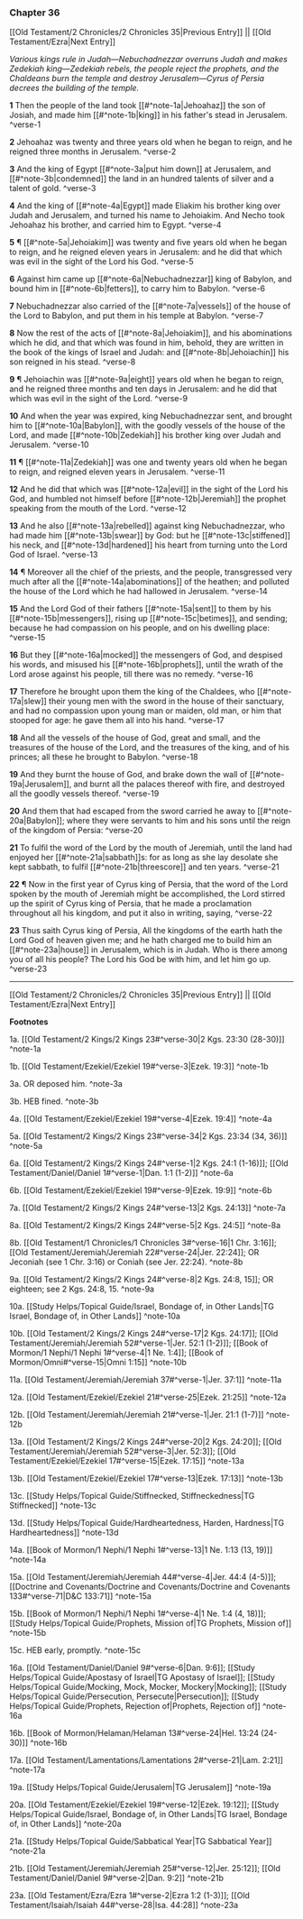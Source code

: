### Chapter 36

[[Old Testament/2 Chronicles/2 Chronicles 35|Previous Entry]]  ||  [[Old Testament/Ezra|Next Entry]]

*Various kings rule in Judah—Nebuchadnezzar overruns Judah and makes Zedekiah king—Zedekiah rebels, the people reject the prophets, and the Chaldeans burn the temple and destroy Jerusalem—Cyrus of Persia decrees the building of the temple.*

**1**  Then the people of the land took [[#^note-1a|Jehoahaz]] the son of Josiah, and made him [[#^note-1b|king]] in his father's stead in Jerusalem. ^verse-1

**2**  Jehoahaz was twenty and three years old when he began to reign, and he reigned three months in Jerusalem. ^verse-2

**3**  And the king of Egypt [[#^note-3a|put him down]] at Jerusalem, and [[#^note-3b|condemned]] the land in an hundred talents of silver and a talent of gold. ^verse-3

**4**  And the king of [[#^note-4a|Egypt]] made Eliakim his brother king over Judah and Jerusalem, and turned his name to Jehoiakim. And Necho took Jehoahaz his brother, and carried him to Egypt. ^verse-4

**5**  ¶ [[#^note-5a|Jehoiakim]] was twenty and five years old when he began to reign, and he reigned eleven years in Jerusalem: and he did that which was evil in the sight of the Lord his God. ^verse-5

**6**  Against him came up [[#^note-6a|Nebuchadnezzar]] king of Babylon, and bound him in [[#^note-6b|fetters]], to carry him to Babylon. ^verse-6

**7**  Nebuchadnezzar also carried of the [[#^note-7a|vessels]] of the house of the Lord to Babylon, and put them in his temple at Babylon. ^verse-7

**8**  Now the rest of the acts of [[#^note-8a|Jehoiakim]], and his abominations which he did, and that which was found in him, behold, they are written in the book of the kings of Israel and Judah: and [[#^note-8b|Jehoiachin]] his son reigned in his stead. ^verse-8

**9**  ¶ Jehoiachin was [[#^note-9a|eight]] years old when he began to reign, and he reigned three months and ten days in Jerusalem: and he did that which was evil in the sight of the Lord. ^verse-9

**10**  And when the year was expired, king Nebuchadnezzar sent, and brought him to [[#^note-10a|Babylon]], with the goodly vessels of the house of the Lord, and made [[#^note-10b|Zedekiah]] his brother king over Judah and Jerusalem. ^verse-10

**11**  ¶ [[#^note-11a|Zedekiah]] was one and twenty years old when he began to reign, and reigned eleven years in Jerusalem. ^verse-11

**12**  And he did that which was [[#^note-12a|evil]] in the sight of the Lord his God, and humbled not himself before [[#^note-12b|Jeremiah]] the prophet speaking from the mouth of the Lord. ^verse-12

**13**  And he also [[#^note-13a|rebelled]] against king Nebuchadnezzar, who had made him [[#^note-13b|swear]] by God: but he [[#^note-13c|stiffened]] his neck, and [[#^note-13d|hardened]] his heart from turning unto the Lord God of Israel. ^verse-13

**14**  ¶ Moreover all the chief of the priests, and the people, transgressed very much after all the [[#^note-14a|abominations]] of the heathen; and polluted the house of the Lord which he had hallowed in Jerusalem. ^verse-14

**15**  And the Lord God of their fathers [[#^note-15a|sent]] to them by his [[#^note-15b|messengers]], rising up [[#^note-15c|betimes]], and sending; because he had compassion on his people, and on his dwelling place: ^verse-15

**16**  But they [[#^note-16a|mocked]] the messengers of God, and despised his words, and misused his [[#^note-16b|prophets]], until the wrath of the Lord arose against his people, till there was no remedy. ^verse-16

**17**  Therefore he brought upon them the king of the Chaldees, who [[#^note-17a|slew]] their young men with the sword in the house of their sanctuary, and had no compassion upon young man or maiden, old man, or him that stooped for age: he gave them all into his hand. ^verse-17

**18**  And all the vessels of the house of God, great and small, and the treasures of the house of the Lord, and the treasures of the king, and of his princes; all these he brought to Babylon. ^verse-18

**19**  And they burnt the house of God, and brake down the wall of [[#^note-19a|Jerusalem]], and burnt all the palaces thereof with fire, and destroyed all the goodly vessels thereof. ^verse-19

**20**  And them that had escaped from the sword carried he away to [[#^note-20a|Babylon]]; where they were servants to him and his sons until the reign of the kingdom of Persia: ^verse-20

**21**  To fulfil the word of the Lord by the mouth of Jeremiah, until the land had enjoyed her [[#^note-21a|sabbath]]s: for as long as she lay desolate she kept sabbath, to fulfil [[#^note-21b|threescore]] and ten years. ^verse-21

**22**  ¶ Now in the first year of Cyrus king of Persia, that the word of the Lord spoken by the mouth of Jeremiah might be accomplished, the Lord stirred up the spirit of Cyrus king of Persia, that he made a proclamation throughout all his kingdom, and put it also in writing, saying, ^verse-22

**23**  Thus saith Cyrus king of Persia, All the kingdoms of the earth hath the Lord God of heaven given me; and he hath charged me to build him an [[#^note-23a|house]] in Jerusalem, which is in Judah. Who is there among you of all his people? The Lord his God be with him, and let him go up. ^verse-23


---
[[Old Testament/2 Chronicles/2 Chronicles 35|Previous Entry]]  ||  [[Old Testament/Ezra|Next Entry]]


**Footnotes**


1a. [[Old Testament/2 Kings/2 Kings 23#^verse-30|2 Kgs. 23:30 (28-30)]] ^note-1a

1b. [[Old Testament/Ezekiel/Ezekiel 19#^verse-3|Ezek. 19:3]] ^note-1b

3a. OR deposed him. ^note-3a

3b. HEB fined. ^note-3b

4a. [[Old Testament/Ezekiel/Ezekiel 19#^verse-4|Ezek. 19:4]] ^note-4a

5a. [[Old Testament/2 Kings/2 Kings 23#^verse-34|2 Kgs. 23:34 (34, 36)]] ^note-5a

6a. [[Old Testament/2 Kings/2 Kings 24#^verse-1|2 Kgs. 24:1 (1-16)]]; [[Old Testament/Daniel/Daniel 1#^verse-1|Dan. 1:1 (1-2)]] ^note-6a

6b. [[Old Testament/Ezekiel/Ezekiel 19#^verse-9|Ezek. 19:9]] ^note-6b

7a. [[Old Testament/2 Kings/2 Kings 24#^verse-13|2 Kgs. 24:13]] ^note-7a

8a. [[Old Testament/2 Kings/2 Kings 24#^verse-5|2 Kgs. 24:5]] ^note-8a

8b. [[Old Testament/1 Chronicles/1 Chronicles 3#^verse-16|1 Chr. 3:16]]; [[Old Testament/Jeremiah/Jeremiah 22#^verse-24|Jer. 22:24]]; OR Jeconiah (see 1 Chr. 3:16) or Coniah (see Jer. 22:24). ^note-8b

9a. [[Old Testament/2 Kings/2 Kings 24#^verse-8|2 Kgs. 24:8, 15]]; OR eighteen; see 2 Kgs. 24:8, 15. ^note-9a

10a. [[Study Helps/Topical Guide/Israel, Bondage of, in Other Lands|TG Israel, Bondage of, in Other Lands]] ^note-10a

10b. [[Old Testament/2 Kings/2 Kings 24#^verse-17|2 Kgs. 24:17]]; [[Old Testament/Jeremiah/Jeremiah 52#^verse-1|Jer. 52:1 (1-2)]]; [[Book of Mormon/1 Nephi/1 Nephi 1#^verse-4|1 Ne. 1:4]]; [[Book of Mormon/Omni#^verse-15|Omni 1:15]] ^note-10b

11a. [[Old Testament/Jeremiah/Jeremiah 37#^verse-1|Jer. 37:1]] ^note-11a

12a. [[Old Testament/Ezekiel/Ezekiel 21#^verse-25|Ezek. 21:25]] ^note-12a

12b. [[Old Testament/Jeremiah/Jeremiah 21#^verse-1|Jer. 21:1 (1-7)]] ^note-12b

13a. [[Old Testament/2 Kings/2 Kings 24#^verse-20|2 Kgs. 24:20]]; [[Old Testament/Jeremiah/Jeremiah 52#^verse-3|Jer. 52:3]]; [[Old Testament/Ezekiel/Ezekiel 17#^verse-15|Ezek. 17:15]] ^note-13a

13b. [[Old Testament/Ezekiel/Ezekiel 17#^verse-13|Ezek. 17:13]] ^note-13b

13c. [[Study Helps/Topical Guide/Stiffnecked, Stiffneckedness|TG Stiffnecked]] ^note-13c

13d. [[Study Helps/Topical Guide/Hardheartedness, Harden, Hardness|TG Hardheartedness]] ^note-13d

14a. [[Book of Mormon/1 Nephi/1 Nephi 1#^verse-13|1 Ne. 1:13 (13, 19)]] ^note-14a

15a. [[Old Testament/Jeremiah/Jeremiah 44#^verse-4|Jer. 44:4 (4-5)]]; [[Doctrine and Covenants/Doctrine and Covenants/Doctrine and Covenants 133#^verse-71|D&C 133:71]] ^note-15a

15b. [[Book of Mormon/1 Nephi/1 Nephi 1#^verse-4|1 Ne. 1:4 (4, 18)]]; [[Study Helps/Topical Guide/Prophets, Mission of|TG Prophets, Mission of]] ^note-15b

15c. HEB early, promptly. ^note-15c

16a. [[Old Testament/Daniel/Daniel 9#^verse-6|Dan. 9:6]]; [[Study Helps/Topical Guide/Apostasy of Israel|TG Apostasy of Israel]]; [[Study Helps/Topical Guide/Mocking, Mock, Mocker, Mockery|Mocking]]; [[Study Helps/Topical Guide/Persecution, Persecute|Persecution]]; [[Study Helps/Topical Guide/Prophets, Rejection of|Prophets, Rejection of]] ^note-16a

16b. [[Book of Mormon/Helaman/Helaman 13#^verse-24|Hel. 13:24 (24-30)]] ^note-16b

17a. [[Old Testament/Lamentations/Lamentations 2#^verse-21|Lam. 2:21]] ^note-17a

19a. [[Study Helps/Topical Guide/Jerusalem|TG Jerusalem]] ^note-19a

20a. [[Old Testament/Ezekiel/Ezekiel 19#^verse-12|Ezek. 19:12]]; [[Study Helps/Topical Guide/Israel, Bondage of, in Other Lands|TG Israel, Bondage of, in Other Lands]] ^note-20a

21a. [[Study Helps/Topical Guide/Sabbatical Year|TG Sabbatical Year]] ^note-21a

21b. [[Old Testament/Jeremiah/Jeremiah 25#^verse-12|Jer. 25:12]]; [[Old Testament/Daniel/Daniel 9#^verse-2|Dan. 9:2]] ^note-21b

23a. [[Old Testament/Ezra/Ezra 1#^verse-2|Ezra 1:2 (1-3)]]; [[Old Testament/Isaiah/Isaiah 44#^verse-28|Isa. 44:28]] ^note-23a